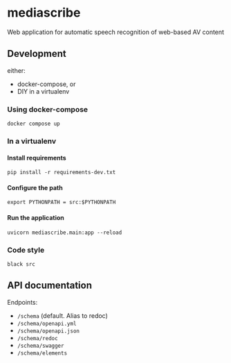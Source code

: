 # mediascribe
Web application for automatic speech recognition of web-based AV content


## Development

either:

 - docker-compose, or
 - DIY in a virtualenv

### Using docker-compose

```
docker compose up
```

### In a virtualenv

#### Install requirements

```
pip install -r requirements-dev.txt
```

#### Configure the path

```
export PYTHONPATH = src:$PYTHONPATH
```

#### Run the application

```
uvicorn mediascribe.main:app --reload
```


### Code style

```
black src
```


## API documentation

Endpoints:

 - `/schema` (default. Alias to redoc)
 - `/schema/openapi.yml`
 - `/schema/openapi.json`
 - `/schema/redoc`
 - `/schema/swagger`
 - `/schema/elements`
